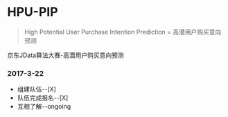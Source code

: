 # HPU-PIP  
> High Potential User Purchase Intention Prediction = 高潜用户购买意向预测  

京东JData算法大赛-高潜用户购买意向预测
### 2017-3-22  
- 组建队伍--[X]  
- 队伍完成报名--[X] 
- 互相了解--ongoing
